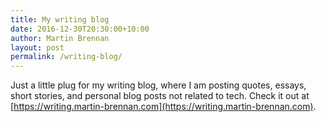 ```yaml
---
title: My writing blog
date: 2016-12-30T20:30:00+10:00
author: Martin Brennan
layout: post
permalink: /writing-blog/
---
```


Just a little plug for my writing blog, where I am posting quotes, essays, short stories, and personal blog posts not related to tech. Check it out at [https://writing.martin-brennan.com](https://writing.martin-brennan.com).